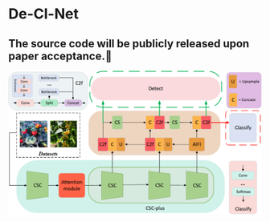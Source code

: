 # De-Cl-Net
## The source code will be publicly released upon paper acceptance.🍊
![image](https://github.com/weldingCode/De-Cl-Net/blob/main/De-Cl-Net.png)
